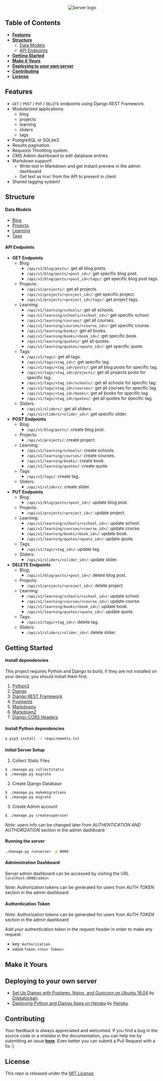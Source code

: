 <p align="center">
  <img src="https://cdn.rawgit.com/omaralbeik/omaralbeik.com/server/django/assets/server-banner.svg" title="Server logo">
</p>



## Table of Contents

- [**Features**](#features)
- [**Structure**](#structure)
  - [Data Models](#data-models)
  - [API Endpoints](#api-endpoints)
- [**Getting Started**](#getting-started)
- [**Make it Yours**](#make-it-yours)
- [**Deploying to your own server**](#deploying-to-your-own-server)
- [**Contributing**](#contributing)
- [**License**](#license)



## Features

- `GET` / `POST` / `PUT` / `DELETE` endpoints using Django REST Framework.
- Modularized applications:
  - blog
  - projects
  - learning
  - sliders
  - tags
- PostgreSQL or SQLite3.
- Results pagination.
- Requests Throttling system.
- CMS Admin dashboard to edit database entries.
- Markdown support!
  - Write text in Markdown and get instant preview in the admin dashboard
  - Get text as `html` from the API to present in client
- Shared tagging system!


## Structure

#### Data Models

- [Blog](https://github.com/omaralbeik/omaralbeik.com/blob/master/django/blog/models.py)
- [Projects](https://github.com/omaralbeik/omaralbeik.com/blob/master/django/projects/models.py)
- [Learning](https://github.com/omaralbeik/omaralbeik.com/blob/master/django/learning/models.py)
- [Tags](https://github.com/omaralbeik/omaralbeik.com/blob/master/django/tags/models.py)

#### API Endpoints

- **GET Endpoints**
  - Blog:
    - `/api/v1/blog/posts/`: get all blog posts.
    - `/api/v1/blog/posts/<post_id>/`: get specific blog post.
    - `/api/v1/blog/posts/<post_id>/tags/`: get specific blog post tags.
  - Projects:
    - `/api/v1/projects/`: get all projects.
    - `/api/v1/projects/<project_id>/`: get specific project.
    - `/api/v1/projects/<project_id>/tags/`: get project tags.
  - Learning:
    - `/api/v1/learning/schools/`: get all schools.
    - `/api/v1/learning/schools/<school_id>/`: get specific school.
    - `/api/v1/learning/courses/`: get all courses.
    - `/api/v1/learning/courses/<course_id>/`: get specific course.
    - `/api/v1/learning/books/`: get all books.
    - `/api/v1/learning/books/<book_id>/`: get specific book.
    - `/api/v1/learning/quotes/`: get all quotes.
    - `/api/v1/learning/quotes/<quote_id>/`: get specific quote.
  - Tags:
    - `/api/v1/tags/`: get all tags.
    - `/api/v1/tags/<tag_id>/`: get specific tag.
    - `/api/v1/tags/<tag_id>/posts/`: get all blog posts for specific tag.
    - `/api/v1/tags/<tag_id>/projects/`: get all projects posts for specific tag.
    - `/api/v1/tags/<tag_id>/schools/`: get all schools for specific tag.
    - `/api/v1/tags/<tag_id>/courses/`: get all courses for specific tag.
    - `/api/v1/tags/<tag_id>/books/`: get all books for specific tag.
    - `/api/v1/tags/<tag_id>/quotes/`: get all quotes for specific tag.
  - Sliders:
    - `/api/v1/sliders/`: get all sliders.
    - `/api/v1/sliders/<slider_id>/`: get specific slider.
- **POST Endpoints**
  - Blog:
    - `/api/v1/blog/posts/`: create blog post.
  - Projects:
    - `/api/v1/projects/`: create project.
  - Learning:
    - `/api/v1/learning/schools/`: create schools.
    - `/api/v1/learning/courses/`: create courses.
    - `/api/v1/learning/books/`: create book.
    - `/api/v1/learning/quotes/`: create quote.
  - Tags:
    - `/api/v1/tags/`: create tag.
  - Sliders:
    - `/api/v1/sliders/`: create slider.
- **PUT Endpoints**
  - Blog:
    - `/api/v1/blog/posts/<post_id>/`: update blog post.
  - Projects:
    - `/api/v1/projects/<project_id>/`: update project.
  - Learning:
    - `/api/v1/learning/schools/<school_id>/`: update school.
    - `/api/v1/learning/courses/<course_id>/`: update course.
    - `/api/v1/learning/books/<book_id>/`: update book.
    - `/api/v1/learning/quotes/<quote_id>/`: update quote.
  - Tags:
    - `/api/v1/tags/<tag_id>/`: update tag.
  - Sliders:
    - `/api/v1/sliders/<slider_id>/`: update slider.
- **DELETE Endpoints**
  - Blog:
    - `/api/v1/blog/posts/<post_id>/`: delete blog post.
  - Projects:
    - `/api/v1/projects/<project_id>/`: delete project.
  - Learning:
    - `/api/v1/learning/schools/<school_id>/`: update school.
    - `/api/v1/learning/courses/<course_id>/`: update course.
    - `/api/v1/learning/books/<book_id>/`: update book.
    - `/api/v1/learning/quotes/<quote_id>/`: update quote.
  - Tags:
    - `/api/v1/tags/<tag_id>/`: delete tag.
  - Sliders:
    - `/api/v1/sliders/<slider_id>/`: delete slider.


## Getting Started

#### Install dependencies

This project requires Python and Django to build, if they are not installed on your device, you should install them first.

1. [Python3](https://www.python.org/downloads/)
2. [Django](https://www.djangoproject.com/)
3. [Django REST Framework](http://www.django-rest-framework.org/)
4. [Pygments](https://github.com/odeoncg/django-pygments)
5. [Markdownx](https://github.com/neutronX/django-markdownx)
6. [Markdown2](https://github.com/trentm/python-markdown2)
7. [Django CORS Headers](https://github.com/ottoyiu/django-cors-headers)

#### Install Python dependencies

```bash
$ pip3 install -r requirements.txt
```

#### Initial Server Setup

1. Collect Static Files
```bash
$ ./manage.py collectstatic
$ ./manage.py migrate
```

2. Create Django Database
```bash
$ ./manage.py makemigrations
$ ./manage.py migrate
```

3. Create Admin account
```bash
$ ./manage.py createsuperuser
```

_Note:_ users info can be changed later from *AUTHENTICATION AND AUTHORIZATION* section in the admin dashboard

#### Running the server

```bash
./manage.py runserver -p 8000
```

#### Administration Dashboard
Server admin dashboard can be accessed by visiting the URL `localhost:8000/admin`

_Note:_ Authorization tokens can be generated for users from *AUTH TOKEN* section in the admin dashboard

#### Authentication Token

_Note:_ Authorization tokens can be generated for users from *AUTH TOKEN* section in the admin dashboard

Add your authentication token in the request header in order to make any request:

  - key: `Authorization`
  - value `Token <Your Token>`



## Make it Yours



## Deploying to your own server
- [Set Up Django with Postgres, Nginx, and Gunicorn on Ubuntu 16.04](https://www.digitalocean.com/community/tutorials/how-to-set-up-django-with-postgres-nginx-and-gunicorn-on-ubuntu-16-04) by [Digitalocean](https://www.digitalocean.com).
- [Deploying Python and Django Apps on Heroku](https://devcenter.heroku.com/articles/deploying-python) by [Heroku](https://www.heroku.com/).



## Contributing

Your feedback is always appreciated and welcomed. If you find a bug in the source code or a mistake in the documentation, you can help me by submitting an issue [**here**](https://github.com/omaralbeik/omaralbeik.com/issues). Even better you can submit a Pull Request with a fix :)



## License

This repo is released under the [MIT License](https://github.com/omaralbeik/omaralbeik.com/blob/master/LICENSE).
